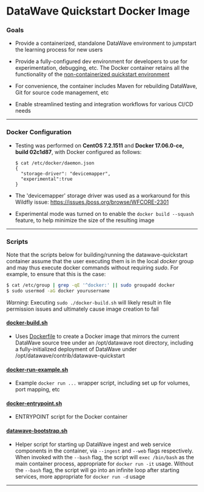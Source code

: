 # DataWave Quickstart Docker Image

### Goals

* Provide a containerized, standalone DataWave environment to jumpstart the learning process for new users

* Provide a fully-configured dev environment for developers to use for experimentation, debugging, etc. 
  The Docker container retains all the functionality of the [non-containerized quickstart environment](../README.md)

* For convenience, the container includes Maven for rebuilding DataWave, Git for source code management, etc

* Enable streamlined testing and integration workflows for various CI/CD needs 

---

### Docker Configuration

* Testing was performed on **CentOS 7.2.1511** and **Docker 17.06.0-ce, build 02c1d87**, with Docker 
  configured as follows: 
  ```
  $ cat /etc/docker/daemon.json
  {
    "storage-driver": "devicemapper",
    "experimental":true
  }
  ```
* The 'devicemapper' storage driver was used as a workaround for this Wildfly issue: 
  https://issues.jboss.org/browse/WFCORE-2301
  
* Experimental mode was turned on to enable the ` docker build --squash ` feature, to help 
  minimize the size of the resulting image

---

### Scripts

Note that the scripts below for building/running the datawave-quickstart container assume that the user executing them is in
the local *docker* group and may thus execute docker commands without requiring *sudo*. For example, to ensure that this is the case:
```bash
$ cat /etc/group | grep -qE '^docker:' || sudo groupadd docker
$ sudo usermod -aG docker yourusername
```
*Warning*: Executing `sudo ./docker-build.sh` will likely result in file permission issues and ultimately cause image creation to fail

#### [docker-build.sh](docker-build.sh) 

* Uses [Dockerfile](Dockerfile) to create a Docker image that mirrors the current DataWave source tree under an /opt/datawave root 
  directory, including a fully-initialized deployment of DataWave under /opt/datawave/contrib/datawave-quickstart

#### [docker-run-example.sh](docker-run-example.sh)

* Example ` docker run ... ` wrapper script, including set up for volumes, port mapping, etc

#### [docker-entrypoint.sh](docker-entrypoint.sh)

* ENTRYPOINT script for the Docker container

#### [datawave-bootstrap.sh](datawave-bootstrap.sh)

* Helper script for starting up DataWave ingest and web service components in the container, via 
  ` --ingest ` and ` --web ` flags respectively. When invoked with the ` --bash ` flag, the script
  will ` exec /bin/bash ` as the main container process, appropriate for ` docker run -it ` usage.
  Without the ` --bash ` flag, the script will go into an infinite loop after starting services,
  more appropriate for ` docker run -d ` usage

---
